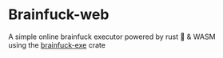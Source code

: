 # Brainfuck-web

A simple online brainfuck executor powered by rust 🦀 & WASM  
using the [brainfuck-exe](https://github.com/Tom-the-Bomb/brainfuck-rs) crate